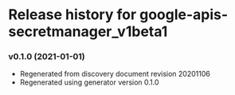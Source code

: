 # Release history for google-apis-secretmanager_v1beta1

### v0.1.0 (2021-01-01)

* Regenerated from discovery document revision 20201106
* Regenerated using generator version 0.1.0

